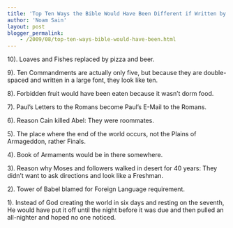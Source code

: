 ```yaml
---
title: 'Top Ten Ways the Bible Would Have Been Different if Written by College Students'
author: 'Noam Sain'
layout: post
blogger_permalink:
    - /2009/08/top-ten-ways-bible-would-have-been.html
---
```


10). Loaves and Fishes replaced by pizza and beer.

9). Ten Commandments are actually only five, but because they are double-spaced and written in a large font, they look like ten.

8). Forbidden fruit would have been eaten because it wasn’t dorm food.

7). Paul’s Letters to the Romans become Paul’s E-Mail to the Romans.

6). Reason Cain killed Abel: They were roommates.

5). The place where the end of the world occurs, not the Plains of Armageddon, rather Finals.

4). Book of Armaments would be in there somewhere.

3). Reason why Moses and followers walked in desert for 40 years: They didn’t want to ask directions and look like a Freshman.

2). Tower of Babel blamed for Foreign Language requirement.

1). Instead of God creating the world in six days and resting on the seventh, He would have put it off until the night before it was due and then pulled an all-nighter and hoped no one noticed.